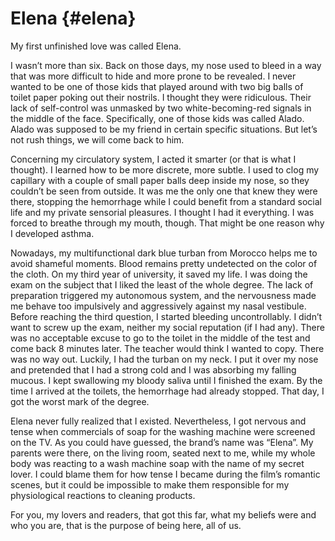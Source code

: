 # Elena {#elena}


My first unfinished love was called Elena.

I wasn’t more than six. Back on those days, my nose used to bleed in a way that was more difficult to hide and more prone to be revealed. I never wanted to be one of those kids that played around with two big balls of toilet paper poking out their nostrils. I thought they were ridiculous. Their lack of self-control was unmasked by two white-becoming-red signals in the middle of the face. Specifically, one of those kids was called Alado. Alado was supposed to be my friend in certain specific situations. But let’s not rush things, we will come back to him.

Concerning my circulatory system, I acted it smarter (or that is what I thought). I learned how to be more discrete, more subtle. I used to clog my capillary with a couple of small paper balls deep inside my nose, so they couldn’t be seen from outside. It was me the only one that knew they were there, stopping the hemorrhage while I could benefit from a standard social life and my private sensorial pleasures. I thought I had it everything. I was forced to breathe through my mouth, though. That might be one reason why I developed asthma.

Nowadays, my multifunctional dark blue turban from Morocco helps me to avoid shameful moments. Blood remains pretty undetected on the color of the cloth. On my third year of university, it saved my life. I was doing the exam on the subject that I liked the least of the whole degree. The lack of preparation triggered my autonomous system, and the nervousness made me behave too impulsively and aggressively against my nasal vestibule. Before reaching the third question, I started bleeding uncontrollably. I didn’t want to screw up the exam, neither my social reputation (if I had any). There was no acceptable excuse to go to the toilet in the middle of the test and come back 8 minutes later. The teacher would think I wanted to copy. There was no way out. Luckily, I had the turban on my neck. I put it over my nose and pretended that I had a strong cold and I was absorbing my falling mucous. I kept swallowing my bloody saliva until I finished the exam. By the time I arrived at the toilets, the hemorrhage had already stopped. That day, I got the worst mark of the degree.

Elena never fully realized that I existed. Nevertheless, I got nervous and tense when commercials of soap for the washing machine were screened on the TV. As you could have guessed, the brand’s name was “Elena”. My parents were there, on the living room, seated next to me, while my whole body was reacting to a wash machine soap with the name of my secret lover. I could blame them for how tense I became during the film’s romantic scenes, but it could be impossible to make them responsible for my physiological reactions to cleaning products.

For you, my lovers and readers, that got this far, what my beliefs were and who you are, that is the purpose of being here, all of us.
